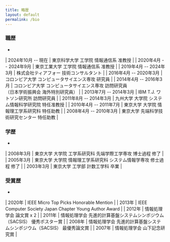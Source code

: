 ```yaml
---
title: 略歴
layout: default
permalink: /bio
---
```


### 職歴
- 
| 2024年10月 -- 現在     | 東京科学大学 工学院 情報通信系 准教授                                                                        |
| 2020年4月 -- 2024年9月 | 東京工業大学 工学院 情報通信系 准教授                                                                        |
| 2019年4月 -- 2024年3月 | 株式会社ティアフォー 技術コンサルタント                                                                      |
| 2016年4月 -- 2020年3月 | コロンビア大学 コンピュータサイエンス専攻 研究員                                                             |
| 2014年4月 -- 2016年3月 | コロンビア大学 コンピュータサイエンス専攻 訪問研究員<br>（日本学術振興会 海外特別研究員）                    |
| 2013年7月 -- 2014年3月 | IBM T.J. ワトソン研究所 訪問研究員                                                                           |
| 2011年8月 -- 2014年3月 | 九州大学 大学院 システム情報科学研究院 特任准教授                                                            |
| 2010年4月 -- 2011年7月 | 東京大学 大学院 情報理工学系研究科 特任助教                                                                  |
| 2008年4月 -- 2010年3月 | 東京大学 先端科学技術研究センター 特任助教                                                                   |

### 学歴
- 
| 2008年3月 | 東京大学 大学院 工学系研究科 先端学際工学専攻 博士過程 修了         |
| 2005年3月 | 東京大学 大学院 情報理工学系研究科 システム情報学専攻 修士過程 修了 |
| 2003年3月 | 東京大学 工学部 計数工学科 卒業                                     |

### 受賞歴
- 
| 2020年 | IEEE Micro Top Picks Honorable Mention                                   |
| 2013年 | IEEE Computer Society Japan Chapter Young Author Award                   |
| 2012年 | 情報処理学会 論文賞 x 2                                                  |
| 2011年 | 情報処理学会 先進的計算基盤システムシンポジウム（SACSIS） 優秀ポスター賞 |
| 2008年 | 情報処理学会 先進的計算基盤システムシンポジウム（SACSIS） 最優秀論文賞   |
| 2007年 | 情報処理学会 山下記念研究賞                                              |
